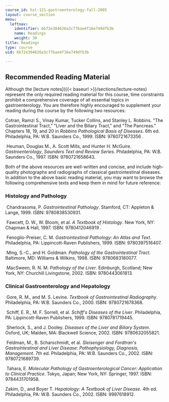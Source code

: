 ```yaml
---
course_id: hst-121-gastroenterology-fall-2005
layout: course_section
menu:
  leftnav:
    identifier: 6b72e304626a3c77bae4f16e749dfb3b
    name: Readings
    weight: 30
title: Readings
type: course
uid: 6b72e304626a3c77bae4f16e749dfb3b

---
```


Recommended Reading Material
----------------------------

Although the [lecture notes]({{< baseurl >}}/sections/lecture-notes) represent the only required reading material for this course, time constraints prohibit a comprehensive coverage of all essential topics in gastroenterology. You are therefore highly encouraged to supplement your reading during the course by the following two resources:

Cotran, Ramzi S., Vinay Kumar, Tucker Collins, and Stanley L. Robbins. "The Gastrointestinal Tract," "Liver and the Biliary Tract," and "The Pancreas." Chapters 18, 19, and 20 in _Robbins Pathological Basis of Diseases_. 6th ed. Philadelphia, PA: W.B. Saunders Co., 1999. ISBN: 9780721673356 .

 Heuman, Douglas M., A. Scott Mills, and Hunter H. McGuire. _Gastroenterology_, _Saunders Text and Review Series_. Philadelphia, PA: W.B. Saunders Co., 1997. ISBN: 9780721658643.

Both of the above resources are well-written and concise, and include high-quality photographs and radiographs of classical gastrointestinal diseases. In addition to the above basic reading material, you may want to browse the following comprehensive texts and keep them in mind for future reference:

### Histology and Pathology

 Chandrasoma, P. _Gastrointestinal Pathology_. Stamford, CT: Appleton & Lange, 1999. ISBN: 9780838530931.

 Fawcett, D. W., W. Bloom, et al. _A Textbook of Histology_. New York, NY: Chapman & Hall, 1997. ISBN: 9780412046919 .

 Fenoglio-Preiser, C. M. _Gastrointestinal Pathology: An Atlas and Text_. Philadelphia, PA: Lippincott-Raven Publishers, 1999. ISBN: 9780397516407.

 Ming, S.-C., and H. Goldman. _Pathology of the Gastrointestinal Tract_. Baltimore, MD: Williams & Wilkins, 1998. ISBN: 9780683180077.

 MacSween, R. N. M. _Pathology of the Liver_. Edinburgh, Scotland; New York, NY: Churchill Livingstone, 2002. ISBN: 9780443061813.

### Clinical Gastroenterology and Hepatology

 Gore, R. M., and M. S. Levine. _Textbook of Gastrointestinal Radiography_. Philadelphia, PA: W.B. Saunders Co., 2000. ISBN: 9780721678368.

 Schiff, E. R., M. F. Sorrell, et al. _Schiff's Diseases of the Liver_. Philadelphia, PA: Lippincott-Raven Publishers, 1999. ISBN: 9780781719445.

 Sherlock, S., and J. Dooley. _Diseases of the Liver and Biliary System_. Oxford, UK; Malden, MA: Blackwell Science, 2002. ISBN: 9780632055821.

 Feldman, M., B. Scharschmidt, et al. _Sleisenger and Fordtran's Gastrointestinal and Liver Disease: Pathophysiology, Diagnosis, Management_. 7th ed. Philadelphia, PA: W.B. Saunders Co., 2002. ISBN: 9780721689739.

 Tahara, E. _Molecular Pathology of Gastroenterological Cancer: Application to Clinical Practice_. Tokyo, Japan; New York, NY: Springer, 1997. ISBN: 9784431701958.

Zakim, D., and Boyer T. _Hepatology: A Textbook of Liver Disease._ 4th ed. Philadelphia, PA: W.B. Saunders Co., 2002. ISBN: 9997618912.